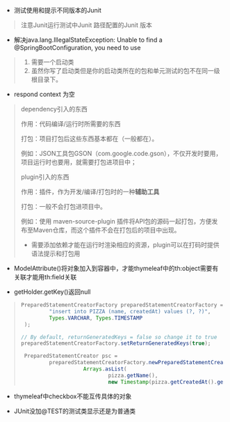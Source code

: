 * 测试使用和提示不同版本的Junit 

> 注意Junit运行测试中Junit 路径配置的Junit 版本

* 解决java.lang.IllegalStateException: Unable to find a @SpringBootConfiguration, you need to use

> 1. 需要一个启动类
> 2. 虽然你写了启动类但是你的启动类所在的包和单元测试的包不在同一级根目录下。

*  respond context 为空

> dependency引入的东西
>
> 作用：代码编译/运行时所需要的东西
>
> 打包：项目打包后这些东西基本都在（一般都在）。
>
> 例如：JSON工具包GSON（com.google.code.gson），不仅开发时要用，项目运行时也要用，就需要打包进项目中；
>
>  
>
> plugin引入的东西
>
> 作用：插件，作为开发/编译/打包时的一种**辅助工具**
>
> 打包：一般不会打包进项目中。
>
> 例如：使用 maven-source-plugin 插件将API包的源码一起打包，方便发布至Maven仓库，而这个插件不会在打包后的项目中出现。
>
> * 需要添加依赖才能在运行时渲染相应的资源，plugin可以在打码时提供语法提示和打包用

* ModelAttribute()将对象加入到容器中，才能thymeleaf中的th:object需要有关联才能用th:field关联

* getHolder.getKey()返回null

> ```java
> PreparedStatementCreatorFactory preparedStatementCreatorFactory = new PreparedStatementCreatorFactory(
>          "insert into PIZZA (name, createdAt) values (?, ?)",
>          Types.VARCHAR, Types.TIMESTAMP
>  );
> 
> // By default, returnGeneratedKeys = false so change it to true
> preparedStatementCreatorFactory.setReturnGeneratedKeys(true);
> 
>  PreparedStatementCreator psc =
>          preparedStatementCreatorFactory.newPreparedStatementCreator(
>                     Arrays.asList(
>                             pizza.getName(),
>                             new Timestamp(pizza.getCreatedAt().getTime())));
> ```

* thymeleaf中checkbox不能互传具体的对象

* JUnit没加@TEST的测试类显示还是为普通类

  